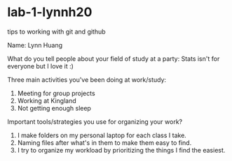 # lab-1-lynnh20

tips to working with git and github

Name: Lynn Huang

What do you tell people about your field of study at a party: Stats isn't for everyone but I love it :)

Three main activities you've been doing at work/study:
1. Meeting for group projects
2. Working at Kingland
3. Not getting enough sleep


Important tools/strategies you use for organizing your work?
1. I make folders on my personal laptop for each class I take.
2. Naming files after what's in them to make them easy to find.
3. I try to organize my workload by prioritizing the things I find the easiest. 




